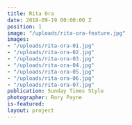```yaml
---
title: Rita Ora
date: 2018-09-19 00:00:00 Z
position: 1
image: "/uploads/rita-ora-feature.jpg"
images:
- "/uploads/rita-ora-01.jpg"
- "/uploads/rita-ora-02.jpg"
- "/uploads/rita-ora-03.jpg"
- "/uploads/rita-ora-04.jpg"
- "/uploads/rita-ora-05.jpg"
- "/uploads/rita-ora-06.jpg"
- "/uploads/rita-ora-07.jpg"
publication: Sunday Times Style
photographer: Rory Payne
is-featured: 
layout: project
---
```


